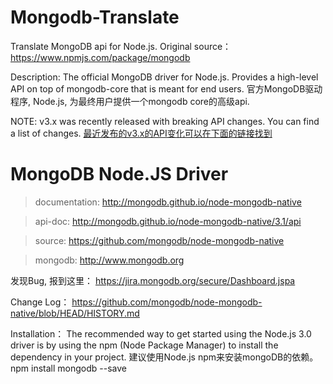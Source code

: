 # Mongodb-Translate
Translate MongoDB api for Node.js. Original source：https://www.npmjs.com/package/mongodb 

Description:
The official MongoDB driver for Node.js. Provides a high-level API on top of mongodb-core that is meant for end users.
官方MongoDB驱动程序, Node.js, 为最终用户提供一个mongodb core的高级api.

NOTE: v3.x was recently released with breaking API changes. You can find a list of changes.
[最近发布的v3.x的API变化可以在下面的链接找到](https://github.com/mongodb/node-mongodb-native/blob/HEAD/CHANGES_3.0.0.md)


# MongoDB Node.JS Driver
>documentation: http://mongodb.github.io/node-mongodb-native 

>api-doc: http://mongodb.github.io/node-mongodb-native/3.1/api 

>source:	https://github.com/mongodb/node-mongodb-native 

>mongodb: http://www.mongodb.org 

发现Bug, 报到这里：
https://jira.mongodb.org/secure/Dashboard.jspa

Change Log：
https://github.com/mongodb/node-mongodb-native/blob/HEAD/HISTORY.md

Installation：
The recommended way to get started using the Node.js 3.0 driver is by using the npm (Node Package Manager) to install the dependency in your project.
建议使用Node.js npm来安装mongoDB的依赖。
npm install mongodb --save
